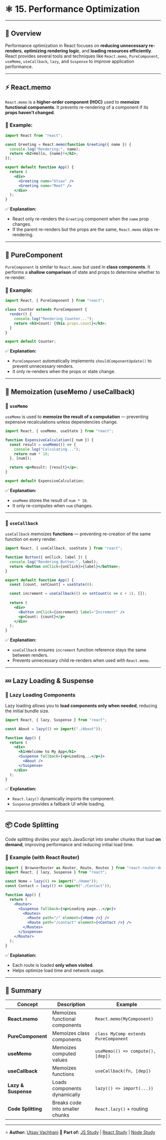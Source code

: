 # ⚛️ 15. Performance Optimization

---

## 📘 Overview

Performance optimization in React focuses on **reducing unnecessary re-renders**, **optimizing rendering logic**, and **loading resources efficiently**.
React provides several tools and techniques like `React.memo`, `PureComponent`, `useMemo`, `useCallback`, `lazy`, and `Suspense` to improve application performance.

---

## ⚡ React.memo

`React.memo` is a **higher-order component (HOC)** used to **memoize functional components**.
It prevents re-rendering of a component if its **props haven’t changed**.

### 🧩 Example:

```jsx
import React from "react";

const Greeting = React.memo(function Greeting({ name }) {
  console.log("Rendering:", name);
  return <h2>Hello, {name}!</h2>;
});

export default function App() {
  return (
    <div>
      <Greeting name="Utsav" />
      <Greeting name="Meet" />
    </div>
  );
}
```

✅ **Explanation:**

* React only re-renders the `Greeting` component when the `name` prop changes.
* If the parent re-renders but the props are the same, `React.memo` skips re-rendering.

---

## 🧱 PureComponent

`PureComponent` is similar to `React.memo` but used in **class components**.
It performs a **shallow comparison** of state and props to determine whether to re-render.

### 🧩 Example:

```jsx
import React, { PureComponent } from "react";

class Counter extends PureComponent {
  render() {
    console.log("Rendering Counter...");
    return <h3>Count: {this.props.count}</h3>;
  }
}

export default Counter;
```

✅ **Explanation:**

* `PureComponent` automatically implements `shouldComponentUpdate()` to prevent unnecessary renders.
* It only re-renders when the props or state change.

---

## 🧮 Memoization (useMemo / useCallback)

### 🧩 `useMemo`

`useMemo` is used to **memoize the result of a computation** — preventing expensive recalculations unless dependencies change.

```jsx
import React, { useMemo, useState } from "react";

function ExpensiveCalculation({ num }) {
  const result = useMemo(() => {
    console.log("Calculating...");
    return num * 10;
  }, [num]);

  return <p>Result: {result}</p>;
}

export default ExpensiveCalculation;
```

✅ **Explanation:**

* `useMemo` stores the result of `num * 10`.
* It only re-computes when `num` changes.

---

### 🧩 `useCallback`

`useCallback` memoizes **functions** — preventing re-creation of the same function on every render.

```jsx
import React, { useCallback, useState } from "react";

function Button({ onClick, label }) {
  console.log("Rendering Button:", label);
  return <button onClick={onClick}>{label}</button>;
}

export default function App() {
  const [count, setCount] = useState(0);

  const increment = useCallback(() => setCount(c => c + 1), []);
  
  return (
    <div>
      <Button onClick={increment} label="Increment" />
      <p>Count: {count}</p>
    </div>
  );
}
```

✅ **Explanation:**

* `useCallback` ensures `increment` function reference stays the same between renders.
* Prevents unnecessary child re-renders when used with `React.memo`.

---

## 💤 Lazy Loading & Suspense

### 🧩 Lazy Loading Components

Lazy loading allows you to **load components only when needed**, reducing the initial bundle size.

```jsx
import React, { lazy, Suspense } from "react";

const About = lazy(() => import("./About"));

function App() {
  return (
    <div>
      <h1>Welcome to My App</h1>
      <Suspense fallback={<p>Loading...</p>}>
        <About />
      </Suspense>
    </div>
  );
}
```

✅ **Explanation:**

* `React.lazy()` dynamically imports the component.
* `Suspense` provides a fallback UI while loading.

---

## 📦 Code Splitting

Code splitting divides your app’s JavaScript into smaller chunks that load **on demand**, improving performance and reducing initial load time.

### 🧩 Example (with React Router)

```jsx
import { BrowserRouter as Router, Route, Routes } from "react-router-dom";
import React, { lazy, Suspense } from "react";

const Home = lazy(() => import("./Home"));
const Contact = lazy(() => import("./Contact"));

function App() {
  return (
    <Router>
      <Suspense fallback={<p>Loading page...</p>}>
        <Routes>
          <Route path="/" element={<Home />} />
          <Route path="/contact" element={<Contact />} />
        </Routes>
      </Suspense>
    </Router>
  );
}
```

✅ **Explanation:**

* Each route is loaded **only when visited**.
* Helps optimize load time and network usage.

---

## 🧠 Summary

| Concept             | Description                     | Example                              |
| ------------------- | ------------------------------- | ------------------------------------ |
| **React.memo**      | Memoizes functional components  | `React.memo(MyComponent)`            |
| **PureComponent**   | Memoizes class components       | `class MyComp extends PureComponent` |
| **useMemo**         | Memoizes computed values        | `useMemo(() => compute(), [dep])`    |
| **useCallback**     | Memoizes functions              | `useCallback(fn, [dep])`             |
| **Lazy & Suspense** | Loads components dynamically    | `lazy(() => import(...))`            |
| **Code Splitting**  | Breaks code into smaller chunks | `React.lazy()` + routing             |

---

⭐ **Author:** [Utsav Vachhani](https://github.com/utsavvachhani)
📘 **Part of:** [JS Study](../../../JS-STUDY/) | [React Study](../../../REACT-STUDY/) | [Node Study](../../../NODE-STUDY/)

